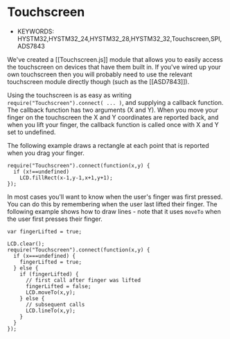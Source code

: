 <!--- Copyright (c) 2013 Gordon Williams, Pur3 Ltd. See the file LICENSE for copying permission. -->
Touchscreen
==========

* KEYWORDS: HYSTM32,HYSTM32_24,HYSTM32_28,HYSTM32_32,Touchscreen,SPI,ADS7843

We've created a [[Touchscreen.js]] module that allows you to easily access the touchscreen on devices that have them built in. If you've wired up your own touchscreen then you will probably need to use the relevant touchscreen module directly though (such as the [[ASD7843]]). 

Using the touchscreen is as easy as writing ```require("Touchscreen").connect( ... )```, and supplying a callback function. The callback function has two arguments (X and Y). When you move your finger on the touchscreen the X and Y coordinates are reported back, and when you lift your finger, the callback function is called once with X and Y set to undefined.

The following example draws a rectangle at each point that is reported when you drag your finger.

```
require("Touchscreen").connect(function(x,y) {
  if (x!==undefined)
    LCD.fillRect(x-1,y-1,x+1,y+1);
});
```

In most cases you'll want to know when the user's finger was first pressed. You can do this by remembering when the user last lifted their finger. The following example shows how to draw lines - note that it uses ```moveTo``` when the user first presses their finger.

```
var fingerLifted = true;

LCD.clear();
require("Touchscreen").connect(function(x,y) {
  if (x===undefined) {
    fingerLifted = true;
  } else {
    if (fingerLifted) {
      // first call after finger was lifted
      fingerLifted = false;
      LCD.moveTo(x,y);
    } else {
      // subsequent calls
      LCD.lineTo(x,y);
    }
  }
});
```
